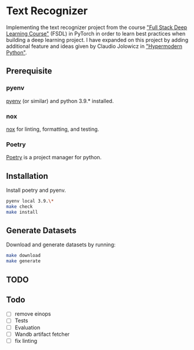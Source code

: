 # Text Recognizer
Implementing the text recognizer project from the course ["Full Stack Deep Learning Course"](https://fullstackdeeplearning.com/march2019) (FSDL) in PyTorch in order to learn best practices when building a deep learning project. I have expanded on this project by adding additional feature and ideas given by Claudio Jolowicz in ["Hypermodern Python"](https://cjolowicz.github.io/posts/hypermodern-python-01-setup/).

## Prerequisite

### pyenv

[pyenv](https://github.com/pyenv/pyenv) (or similar) and python 3.9.\* installed.

### nox

[nox](https://nox.thea.codes/en/stable/index.html) for linting, formatting, and testing.

### Poetry

[Poetry](https://python-poetry.org/) is a project manager for python.

## Installation

Install poetry and pyenv.

```sh
pyenv local 3.9.\*
make check
make install
```

## Generate Datasets

Download and generate datasets by running:

```sh
make download
make generate
```


## TODO

## Todo
- [ ] remove einops
- [ ] Tests
- [ ] Evaluation
- [ ] Wandb artifact fetcher
- [ ] fix linting
